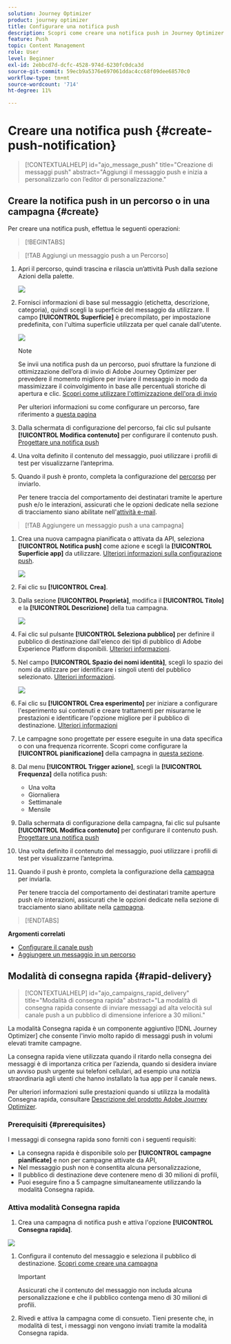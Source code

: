 ```yaml
---
solution: Journey Optimizer
product: journey optimizer
title: Configurare una notifica push
description: Scopri come creare una notifica push in Journey Optimizer
feature: Push
topic: Content Management
role: User
level: Beginner
exl-id: 2ebbcd7d-dcfc-4528-974d-6230fc0dca3d
source-git-commit: 59ecb9a5376e697061ddac4cc68f09dee68570c0
workflow-type: tm+mt
source-wordcount: '714'
ht-degree: 11%

---
```


# Creare una notifica push {#create-push-notification}

>[!CONTEXTUALHELP]
>id="ajo_message_push"
>title="Creazione di messaggi push"
>abstract="Aggiungi il messaggio push e inizia a personalizzarlo con l’editor di personalizzazione."

## Creare la notifica push in un percorso o in una campagna {#create}

Per creare una notifica push, effettua le seguenti operazioni:

>[!BEGINTABS]

>[!TAB Aggiungi un messaggio push a un Percorso]

1. Apri il percorso, quindi trascina e rilascia un’attività Push dalla sezione Azioni della palette.

   ![](assets/push_create_1.png)

1. Fornisci informazioni di base sul messaggio (etichetta, descrizione, categoria), quindi scegli la superficie del messaggio da utilizzare. Il campo **[!UICONTROL Superficie]** è precompilato, per impostazione predefinita, con l&#39;ultima superficie utilizzata per quel canale dall&#39;utente.

   ![](assets/push_create_2.png)

   >[!NOTE]
   >
   >Se invii una notifica push da un percorso, puoi sfruttare la funzione di ottimizzazione dell’ora di invio di Adobe Journey Optimizer per prevedere il momento migliore per inviare il messaggio in modo da massimizzare il coinvolgimento in base alle percentuali storiche di apertura e clic. [Scopri come utilizzare l&#39;ottimizzazione dell&#39;ora di invio](../building-journeys/journeys-message.md#send-time-optimization)

   Per ulteriori informazioni su come configurare un percorso, fare riferimento a [questa pagina](../building-journeys/journey-gs.md)

1. Dalla schermata di configurazione del percorso, fai clic sul pulsante **[!UICONTROL Modifica contenuto]** per configurare il contenuto push. [Progettare una notifica push](design-push.md)

1. Una volta definito il contenuto del messaggio, puoi utilizzare i profili di test per visualizzarne l’anteprima.

1. Quando il push è pronto, completa la configurazione del [percorso](../building-journeys/journey-gs.md) per inviarlo.

   Per tenere traccia del comportamento dei destinatari tramite le aperture push e/o le interazioni, assicurati che le opzioni dedicate nella sezione di tracciamento siano abilitate nell&#39;[attività e-mail](../building-journeys/journeys-message.md).

>[!TAB Aggiungere un messaggio push a una campagna]

1. Crea una nuova campagna pianificata o attivata da API, seleziona **[!UICONTROL Notifica push]** come azione e scegli la **[!UICONTROL Superficie app]** da utilizzare. [Ulteriori informazioni sulla configurazione push](push-configuration.md).

   ![](assets/push_create_3.png)

1. Fai clic su **[!UICONTROL Crea]**.

1. Dalla sezione **[!UICONTROL Proprietà]**, modifica il **[!UICONTROL Titolo]** e la **[!UICONTROL Descrizione]** della tua campagna.

   ![](assets/push_create_4.png)

1. Fai clic sul pulsante **[!UICONTROL Seleziona pubblico]** per definire il pubblico di destinazione dall&#39;elenco dei tipi di pubblico di Adobe Experience Platform disponibili. [Ulteriori informazioni](../audience/about-audiences.md).

1. Nel campo **[!UICONTROL Spazio dei nomi identità]**, scegli lo spazio dei nomi da utilizzare per identificare i singoli utenti del pubblico selezionato. [Ulteriori informazioni](../event/about-creating.md#select-the-namespace).

   ![](assets/push_create_5.png)

1. Fai clic su **[!UICONTROL Crea esperimento]** per iniziare a configurare l&#39;esperimento sui contenuti e creare trattamenti per misurarne le prestazioni e identificare l&#39;opzione migliore per il pubblico di destinazione. [Ulteriori informazioni](../content-management/content-experiment.md)

1. Le campagne sono progettate per essere eseguite in una data specifica o con una frequenza ricorrente. Scopri come configurare la **[!UICONTROL pianificazione]** della campagna in [questa sezione](../campaigns/create-campaign.md#schedule).

1. Dal menu **[!UICONTROL Trigger azione]**, scegli la **[!UICONTROL Frequenza]** della notifica push:

   * Una volta
   * Giornaliera
   * Settimanale
   * Mensile

1. Dalla schermata di configurazione della campagna, fai clic sul pulsante **[!UICONTROL Modifica contenuto]** per configurare il contenuto push. [Progettare una notifica push](design-push.md)

1. Una volta definito il contenuto del messaggio, puoi utilizzare i profili di test per visualizzarne l’anteprima.

1. Quando il push è pronto, completa la configurazione della [campagna](../campaigns/create-campaign.md) per inviarla.

   Per tenere traccia del comportamento dei destinatari tramite aperture push e/o interazioni, assicurati che le opzioni dedicate nella sezione di tracciamento siano abilitate nella [campagna](../campaigns/create-campaign.md).

>[!ENDTABS]

**Argomenti correlati**

* [Configurare il canale push](push-gs.md)
* [Aggiungere un messaggio in un percorso](../building-journeys/journeys-message.md)

## Modalità di consegna rapida {#rapid-delivery}

>[!CONTEXTUALHELP]
>id="ajo_campaigns_rapid_delivery"
>title="Modalità di consegna rapida"
>abstract="La modalità di consegna rapida consente di inviare messaggi ad alta velocità sul canale push a un pubblico di dimensione inferiore a 30 milioni."

La modalità Consegna rapida è un componente aggiuntivo [!DNL Journey Optimizer] che consente l&#39;invio molto rapido di messaggi push in volumi elevati tramite campagne.

La consegna rapida viene utilizzata quando il ritardo nella consegna dei messaggi è di importanza critica per l’azienda, quando si desidera inviare un avviso push urgente sui telefoni cellulari, ad esempio una notizia straordinaria agli utenti che hanno installato la tua app per il canale news.

Per ulteriori informazioni sulle prestazioni quando si utilizza la modalità Consegna rapida, consultare [Descrizione del prodotto Adobe Journey Optimizer](https://helpx.adobe.com/it/legal/product-descriptions/adobe-journey-optimizer.html).

### Prerequisiti {#prerequisites}

I messaggi di consegna rapida sono forniti con i seguenti requisiti:

* La consegna rapida è disponibile solo per **[!UICONTROL campagne pianificate]** e non per campagne attivate da API,
* Nel messaggio push non è consentita alcuna personalizzazione,
* Il pubblico di destinazione deve contenere meno di 30 milioni di profili,
* Puoi eseguire fino a 5 campagne simultaneamente utilizzando la modalità Consegna rapida.

### Attiva modalità Consegna rapida

1. Crea una campagna di notifica push e attiva l&#39;opzione **[!UICONTROL Consegna rapida]**.

![](assets/create-campaign-burst.png)

1. Configura il contenuto del messaggio e seleziona il pubblico di destinazione. [Scopri come creare una campagna](#create)

   >[!IMPORTANT]
   >
   >Assicurati che il contenuto del messaggio non includa alcuna personalizzazione e che il pubblico contenga meno di 30 milioni di profili.

1. Rivedi e attiva la campagna come di consueto. Tieni presente che, in modalità di test, i messaggi non vengono inviati tramite la modalità Consegna rapida.